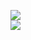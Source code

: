 [![](https://img.shields.io/badge/Made%20With-Github%20Spray-lightgrey.svg?style=for-the-badge&logo=github)](https://github.com/Annihil/github-spray#4028)  
[![](https://i.imgur.com/2DrTn0Z.gif)](https://github.com/Annihil/github-spray)
